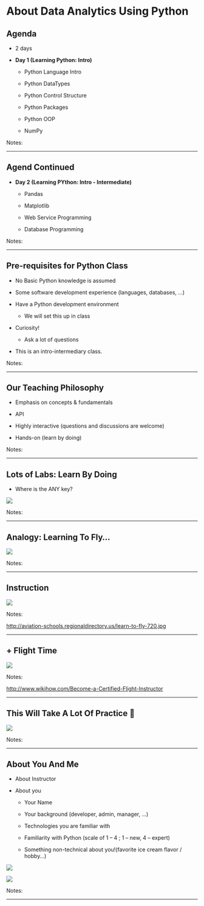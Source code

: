 About Data Analytics Using Python
======


## Agenda


 * 2 days

 *  **Day 1 (Learning Python: Intro)** 

     - Python Language Intro

     - Python DataTypes

     - Python Control Structure

     - Python Packages

     - Python OOP

     - NumPy

Notes:

---


## Agend Continued

 *  **Day 2 (Learning PYthon: Intro - Intermediate)** 

     - Pandas

     - Matplotlib

     - Web Service Programming

     - Database Programming

Notes: 


---



## Pre-requisites for Python Class


 * No Basic Python knowledge is assumed

 * Some software development experience (languages, databases, …)

 * Have a Python development environment

     - We will set this up in class

 * Curiosity!

     - Ask a lot of questions 

 * This is an intro-intermediary class.

Notes: 



---

## Our Teaching Philosophy


 * Emphasis on concepts & fundamentals

 * API

 * Highly interactive (questions and discussions are welcome)

 * Hands-on (learn by doing)


Notes: 



---

## Lots of Labs: Learn By Doing


 * Where is the ANY key?

![](../../about/images/any-key.png) <!-- {"left" : 1.63, "top" : 2.83, "height" : 4.26, "width" : 5.29} -->


Notes: 



---

## Analogy: Learning To Fly…


![](../../about/images/learn-to-fly.png)  <!-- {"left" : 0.26, "top" : 0.9, "height" : 6.17, "width" : 9.74} -->


Notes: 



---

## Instruction


![](../../about/images/classroom-instruction.png)  <!-- {"left" : 0.26, "top" : 0.9, "height" : 6.17, "width" : 9.74} -->

Notes: 

http://aviation-schools.regionaldirectory.us/learn-to-fly-720.jpg



---

## + Flight Time

![](../../about/images/cockpit.png)  <!-- {"left" : 0.26, "top" : 0.9, "height" : 6.17, "width" : 9.74} -->

Notes: 

http://www.wikihow.com/Become-a-Certified-Flight-Instructor



---

## This Will Take A Lot Of Practice 

![](../../about/images/practice.png)  <!-- {"left" : 0.26, "top" : 0.9, "height" : 6.17, "width" : 9.74} -->


Notes: 



---



## About You And Me


 * About Instructor

 * About you

     - Your Name

     - Your background (developer, admin, manager, …)

     - Technologies you are familiar with

     - Familiarity with Python (scale of 1 – 4 ;  1 – new,   4 – expert)

     - Something non-technical about you!(favorite ice cream flavor / hobby…)

![](../../about/images/ice-cream.png)  <!-- {"left" : 0.67, "top" : 5.51, "height" : 1.73, "width" : 2.33} -->

![](../../about/images/hiking.png)   <!-- {"left" : 3.60, "top" : 5.51, "height" : 1.73, "width" : 2.33} -->
 

Notes: 



---

